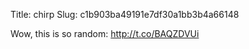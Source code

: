 Title: chirp
Slug: c1b903ba49191e7df30a1bb3b4a66148

Wow, this is so random: <a href="http://t.co/BAQZDVUi">http://t.co/BAQZDVUi</a>
